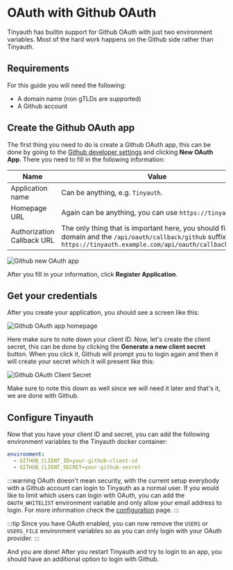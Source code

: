 # OAuth with Github OAuth

Tinyauth has builtin support for Github OAuth with just two environment variables. Most of the hard work happens on the Github side rather than Tinyauth.

## Requirements

For this guide you will need the following:

- A domain name (non gTLDs are supported)
- A Github account

## Create the Github OAuth app

The first thing you need to do is create a Github OAuth app, this can be done by going to the [Github developer settings](https://github.com/settings/developers) and clicking **New OAuth App**. There you need to fill in the following information:

| Name                       | Value                                                                                                                                                                            |
| -------------------------- | -------------------------------------------------------------------------------------------------------------------------------------------------------------------------------- |
| Application name           | Can be anything, e.g. `Tinyauth`.                                                                                                                                                |
| Homepage URL               | Again can be anything, you can use `https://tinyauth.app`.                                                                                                                       |
| Authorization Callback URL | The only thing that is important here, you should fill in your domain and the `/api/oauth/callback/github` suffix, e.g. `https://tinyauth.example.com/api/oauth/callback/github` |

![Github new OAuth app](/screenshots/github-new-oauth-app.png)

After you fill in your information, click **Register Application**.

## Get your credentials

After you create your application, you should see a screen like this:

![Github OAuth app homepage](/screenshots/github-oauth-app-homepage.png)

Here make sure to note down your client ID. Now, let's create the client secret, this can be done by clicking the **Generate a new client secret** button. When you click it, Github will prompt you to login again and then it will create your secret which it will present like this:

![Github OAuth Client Secret](/screenshots/github-oauth-client-secret.png)

Make sure to note this down as well since we will need it later and that's it, we are done with Github.

## Configure Tinyauth

Now that you have your client ID and secret, you can add the following environment variables to the Tinyauth docker container:

```yaml
environment:
  - GITHUB_CLIENT_ID=your-github-client-id
  - GITHUB_CLIENT_SECRET=your-github-secret
```

:::warning
OAuth doesn't mean security, with the current setup everybody with a Github account can login to Tinyauth as a normal user. If you would like to limit which users can login with OAuth, you can add the `OAUTH_WHITELIST` environment variable and only allow your email address to login. For more information check the [configuration](/docs/reference/configuration.md) page.
:::

:::tip
Since you have OAuth enabled, you can now remove the `USERS` or `USERS_FILE` environment variables so as you can only login with your OAuth provider.
:::

And you are done! After you restart Tinyauth and try to login to an app, you should have an additional option to login with Github.
